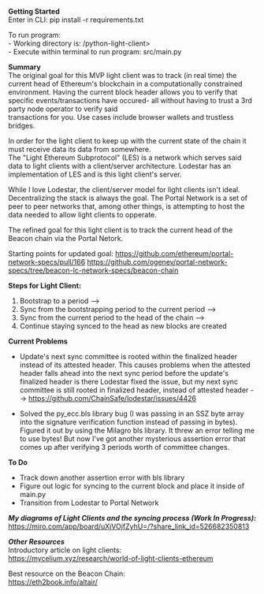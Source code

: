 **Getting Started**\
Enter in CLI:    pip install -r requirements.txt

To run program: \
      - Working directory is:                            /python-light-client> \
      - Execute within terminal to run program:          src/main.py
         
**Summary**\
The original goal for this MVP light client was to track (in real time) the current head of Ethereum's blockchain in a 
computationally constrained environment.  Having the current block header allows you to verify that specific 
events/transactions have occured-  all without having to trust a 3rd party node operator to verify said  
transactions for you.  Use cases include browser wallets and trustless bridges.

In order for the light client to keep up with the current state of the chain it must receive data its data from somewhere.  
The "Light Ethereum Subprotocol" (LES) is a network which serves said data to light clients with a client/server
architecture. Lodestar has an implementation of LES and is this light client's server.   

While I love Lodestar, the client/server model for light clients isn't ideal.  Decentralizing the stack is always
the goal.  The Portal Network is a set of peer to peer networks that, among other things, is attempting to host 
the data needed to allow light clients to opperate. 

The refined goal for this light client is to track the current head of the Beacon chain via the Portal Netork.

Starting points for updated goal:
https://github.com/ethereum/portal-network-specs/pull/166
https://github.com/ogenev/portal-network-specs/tree/beacon-lc-network-specs/beacon-chain


**Steps for Light Client:**
  1) Bootstrap to a period  --> 
  2) Sync from the bootstrapping period to the current period  -->
  3) Sync from the current period to the head of the chain  -->
  4) Continue staying synced to the head as new blocks are created


**Current Problems**
  - Update's next sync committee is rooted within the finalized header instead of its attested header.
    This causes problems when the attested header falls ahead into the next sync period before the 
    update's finalized header is there
     Lodestar fixed the issue, but my next sync committee is still rooted in finalized header, 
     instead of attested header  --> https://github.com/ChainSafe/lodestar/issues/4426

  - Solved the py_ecc.bls library bug (I was passing in an SSZ byte array into the signature verification function instead 
    of passing in bytes).  Figured it out by using the Milagro bls library.  It threw an error telling me to use bytes!
    But now I've got another mysterious assertion error that comes up after verifying 3 periods worth of committee changes.


**To Do**
  - Track down another assertion error with bls library
  - Figure out logic for syncing to the current block and place it inside of main.py
  - Transition from Lodestar to Portal Network

***My diagrams of Light Clients and the syncing process (Work In Progress):***
https://miro.com/app/board/uXjVOjfZyhU=/?share_link_id=526682350813

***Other Resources***\
Introductory article on light clients: \
https://mycelium.xyz/research/world-of-light-clients-ethereum

Best resource on the Beacon Chain: \
https://eth2book.info/altair/